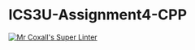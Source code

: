 # ICS3U-Assignment4-CPP

[![Mr Coxall's Super Linter](https://github.com/CristianoSellitto/ICS3U-Assignment4-CPP/workflows/Mr%20Coxall's%20Super%20Linter/badge.svg)](https://github.com/CristianoSellitto/ICS3U-Assignment4-CPP/actions/)
